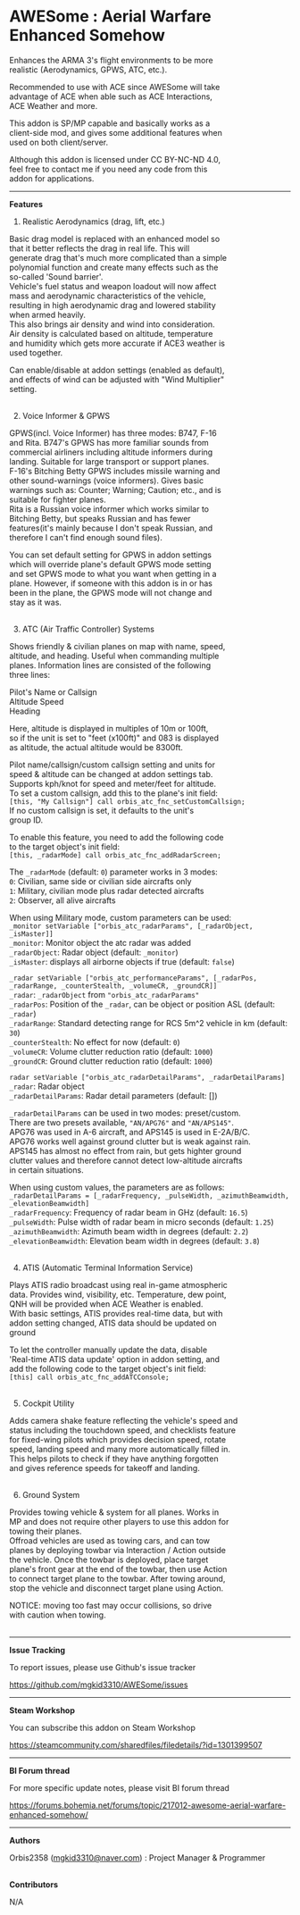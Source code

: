 # AWESome : Aerial Warfare Enhanced Somehow  

Enhances the ARMA 3's flight environments to be more  
realistic (Aerodynamics, GPWS, ATC, etc.).  

Recommended to use with ACE since AWESome will take  
advantage of ACE when able such as ACE Interactions,  
ACE Weather and more.  

This addon is SP/MP capable and basically works as a  
client-side mod, and gives some additional features when  
used on both client/server.  

Although this addon is licensed under CC BY-NC-ND 4.0,  
feel free to contact me if you need any code from this  
addon for applications.  

----------------

**Features**  

1. Realistic Aerodynamics (drag, lift, etc.)  

Basic drag model is replaced with an enhanced model so  
that it better reflects the drag in real life. This will  
generate drag that's much more complicated than a simple  
polynomial function and create many effects such as the  
so-called 'Sound barrier'.  
Vehicle's fuel status and weapon loadout will now affect  
mass and aerodynamic characteristics of the vehicle,  
resulting in high aerodynamic drag and lowered stability  
when armed heavily.  
This also brings air density and wind into consideration.  
Air density is calculated based on altitude, temperature  
and humidity which gets more accurate if ACE3 weather is  
used together.  

Can enable/disable at addon settings (enabled as default),  
and effects of wind can be adjusted with "Wind Multiplier"  
setting.  
&nbsp;

2. Voice Informer & GPWS  

GPWS(incl. Voice Informer) has three modes: B747, F-16  
and Rita. B747's GPWS has more familiar sounds from  
commercial airliners including altitude informers during  
landing. Suitable for large transport or support planes.  
F-16's Bitching Betty GPWS includes missile warning and  
other sound-warnings (voice informers). Gives basic  
warnings such as: Counter; Warning; Caution; etc., and is  
suitable for fighter planes.  
Rita is a Russian voice informer which works similar to  
Bitching Betty, but speaks Russian and has fewer  
features(it's mainly because I don't speak Russian, and  
therefore I can't find enough sound files).  

You can set default setting for GPWS in addon settings  
which will override plane's default GPWS mode setting  
and set GPWS mode to what you want when getting in a  
plane. However, if someone with this addon is in or has  
been in the plane, the GPWS mode will not change and  
stay as it was.  
&nbsp;

3. ATC (Air Traffic Controller) Systems  

Shows friendly & civilian planes on map with name, speed,  
altitude, and heading. Useful when commanding multiple  
planes. Information lines are consisted of the following  
three lines:  

Pilot's Name or Callsign  
Altitude Speed  
Heading  

Here, altitude is displayed in multiples of 10m or 100ft,  
so if the unit is set to "feet (x100ft)" and 083 is displayed  
as altitude, the actual altitude would be 8300ft.  

Pilot name/callsign/custom callsign setting and units for  
speed & altitude can be changed at addon settings tab.  
Supports kph/knot for speed and meter/feet for altitude.  
To set a custom callsign, add this to the plane's init field:  
`[this, "My Callsign"] call orbis_atc_fnc_setCustomCallsign;`  
If no custom callsign is set, it defaults to the unit's  
group ID.  

To enable this feature, you need to add the following code  
to the target object's init field:  
`[this, _radarMode] call orbis_atc_fnc_addRadarScreen;`  

The `_radarMode` (default: `0`) parameter works in 3 modes:  
`0`: Civilian, same side or civilian side aircrafts only  
`1`: Military, civilian mode plus radar detected aircrafts  
`2`: Observer, all alive aircrafts  

When using Military mode, custom parameters can be used:  
`_monitor setVariable ["orbis_atc_radarParams", [_radarObject, _isMaster]]`  
`_monitor`: Monitor object the atc radar was added  
`_radarObject`: Radar object (default: `_monitor`)  
`_isMaster`: displays all airborne objects if true (default: `false`)  

`_radar setVariable ["orbis_atc_performanceParams", [_radarPos, _radarRange, _counterStealth, _volumeCR, _groundCR]]`  
`_radar`: `_radarObject` from `"orbis_atc_radarParams"`  
`_radarPos`: Position of the `_radar`, can be object or position ASL (default: `_radar`)  
`_radarRange`: Standard detecting range for RCS 5m^2 vehicle in km (default: `30`)  
`_counterStealth`: No effect for now (default: `0`)  
`_volumeCR`: Volume clutter reduction ratio (default: `1000`)  
`_groundCR`: Ground clutter reduction ratio (default: `1000`)  

`radar setVariable ["orbis_atc_radarDetailParams", _radarDetailParams]`  
`_radar`: Radar object  
`_radarDetailParams`: Radar detail parameters (default: [])  

`_radarDetailParams` can be used in two modes: preset/custom.  
There are two presets available, `"AN/APG76"` and `"AN/APS145"`.  
APG76 was used in A-6 aircraft, and APS145 is used in E-2A/B/C.  
APG76 works well against ground clutter but is weak against rain.  
APS145 has almost no effect from rain, but gets highter ground  
clutter values and therefore cannot detect low-altitude aircrafts  
in certain situations.  

When using custom values, the parameters are as follows:  
`_radarDetailParams = [_radarFrequency, _pulseWidth, _azimuthBeamwidth, _elevationBeamwidth]`  
`_radarFrequency`: Frequency of radar beam in GHz (default: `16.5`)  
`_pulseWidth`: Pulse width of radar beam in micro seconds (default: `1.25`)  
`_azimuthBeamwidth`: Azimuth beam width in degrees (default: `2.2`)  
`_elevationBeamwidth`: Elevation beam width in degrees (default: `3.8`)  
&nbsp;

4. ATIS (Automatic Terminal Information Service)  

Plays ATIS radio broadcast using real in-game atmospheric  
data. Provides wind, visibility, etc. Temperature, dew point,  
QNH will be provided when ACE Weather is enabled.  
With basic settings, ATIS provides real-time data, but with  
addon setting changed, ATIS data should be updated on  
ground  

To let the controller manually update the data, disable  
'Real-time ATIS data update' option in addon setting, and  
add the following code to the target object's init field:  
`[this] call orbis_atc_fnc_addATCConsole;`  
&nbsp;

5. Cockpit Utility  

Adds camera shake feature reflecting the vehicle's speed and  
status including the touchdown speed, and checklists feature  
for fixed-wing pilots which provides decision speed, rotate  
speed, landing speed and many more automatically filled in.  
This helps pilots to check if they have anything forgotten  
and gives reference speeds for takeoff and landing.  
&nbsp;

6. Ground System  

Provides towing vehicle & system for all planes. Works in  
MP and does not require other players to use this addon for  
towing their planes.  
Offroad vehicles are used as towing cars, and can tow  
planes by deploying towbar via Interaction / Action outside  
the vehicle. Once the towbar is deployed, place target  
plane's front gear at the end of the towbar, then use Action  
to connect target plane to the towbar. After towing around,  
stop the vehicle and disconnect target plane using Action.  

NOTICE: moving too fast may occur collisions, so drive  
with caution when towing.  
&nbsp;

----------------

**Issue Tracking**  

To report issues, please use Github's issue tracker  

https://github.com/mgkid3310/AWESome/issues  

----------------

**Steam Workshop**  

You can subscribe this addon on Steam Workshop  

https://steamcommunity.com/sharedfiles/filedetails/?id=1301399507  

----------------

**BI Forum thread**  

For more specific update notes, please visit BI forum thread  

https://forums.bohemia.net/forums/topic/217012-awesome-aerial-warfare-enhanced-somehow/  

----------------

**Authors**  

Orbis2358 (mgkid3310@naver.com) : Project Manager & Programmer  
&nbsp;

**Contributors**

N/A
